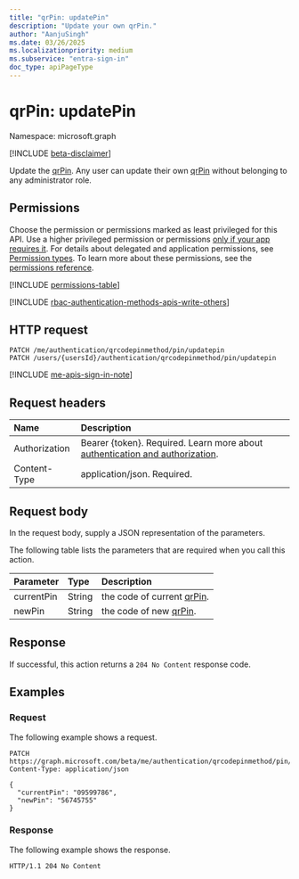 ```yaml
---
title: "qrPin: updatePin"
description: "Update your own qrPin."
author: "AanjuSingh"
ms.date: 03/26/2025
ms.localizationpriority: medium
ms.subservice: "entra-sign-in"
doc_type: apiPageType
---
```


# qrPin: updatePin

Namespace: microsoft.graph

[!INCLUDE [beta-disclaimer](../../includes/beta-disclaimer.md)]

Update the [qrPin](../resources/qrpin.md). Any user can update their own [qrPin](../resources/qrpin.md) without belonging to any administrator role.

## Permissions

Choose the permission or permissions marked as least privileged for this API. Use a higher privileged permission or permissions [only if your app requires it](/graph/permissions-overview#best-practices-for-using-microsoft-graph-permissions). For details about delegated and application permissions, see [Permission types](/graph/permissions-overview#permission-types). To learn more about these permissions, see the [permissions reference](/graph/permissions-reference).

<!-- {
  "blockType": "permissions",
  "name": "qrpin-updatepin-permissions"
}
-->
[!INCLUDE [permissions-table](../includes/permissions/qrpin-updatepin-permissions.md)]

[!INCLUDE [rbac-authentication-methods-apis-write-others](../includes/rbac-for-apis/rbac-authentication-methods-apis-write-others.md)]

## HTTP request

<!-- {
  "blockType": "ignored"
}
-->
``` http
PATCH /me/authentication/qrcodepinmethod/pin/updatepin
PATCH /users/{usersId}/authentication/qrcodepinmethod/pin/updatepin
```
[!INCLUDE [me-apis-sign-in-note](../includes/me-apis-sign-in-note.md)]
## Request headers

|Name|Description|
|:---|:---|
|Authorization|Bearer {token}. Required. Learn more about [authentication and authorization](/graph/auth/auth-concepts).|
|Content-Type|application/json. Required.|

## Request body

In the request body, supply a JSON representation of the parameters.

The following table lists the parameters that are required when you call this action.

|Parameter|Type|Description|
|:---|:---|:---|
|currentPin|String|the code of current [qrPin](../resources/qrpin.md).|
|newPin|String|the code of new [qrPin](../resources/qrpin.md).|


## Response

If successful, this action returns a `204 No Content` response code.

## Examples

### Request

The following example shows a request.
<!-- {
  "blockType": "request",
  "name": "qrpinthis.updatepin"
}
-->
``` http
PATCH https://graph.microsoft.com/beta/me/authentication/qrcodepinmethod/pin/updatepin
Content-Type: application/json

{
  "currentPin": "09599786",
  "newPin": "56745755"
}
```


### Response

The following example shows the response.

<!-- {
  "blockType": "response",
  "truncated": true
}
-->
``` http
HTTP/1.1 204 No Content
```

